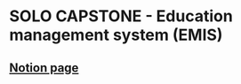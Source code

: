 # SOLO CAPSTONE - Education management system (EMIS)
## [Notion page](https://www.notion.so/lidiakovac/SOLO-CAPSTONE-60bd6b2e4a254a6a8e5025db83966905)
